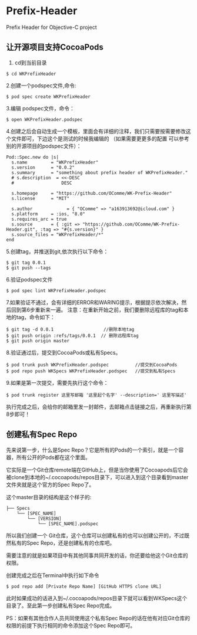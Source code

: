 # Prefix-Header
Prefix Header for Objective-C project

## 让开源项目支持CocoaPods

1. cd到当前目录

```
$ cd WKPrefixHeader
```

2.创建一个podspec文件,命令:

```
$ pod spec create WKPrefixHeader
```

3.编辑 podspec文件，命令：

```
$ open WKPrefixHeader.podspec
```

4.创建之后会自动生成一个模板，里面会有详细的注释，我们只需要按需要修改这个文件即可，下边这个是测试的时候我编辑的 （如果需要更更多的配置 可以参考别的开源项目的podspec文件）：

```
Pod::Spec.new do |s|
  s.name         = "WKPrefixHeader"
  s.version      = "0.0.2"
  s.summary      = "something about prefix header of WKPrefixHeader."
  # s.description  = <<-DESC
  #                  DESC

  s.homepage     = "https://github.com/OComme/WK-Prefix-Header"
  s.license      = "MIT"

  s.author             = { "OComme" => "a163913692@icloud.com" }
  s.platform     = :ios, "8.0"
  s.requires_arc = true
  s.source       = { :git => "https://github.com/OComme/WK-Prefix-Header.git", :tag => "#{s.version}" }
  s.source_files = "WKPrefixHeader/*"
end
```
5.创建tag，并推送到git,依次执行以下命令：
```
$ git tag 0.0.1
$ git push --tags
```

6.验证podspec文件 
```
$ pod spec lint WKPrefixHeader.podspec
```

7.如果验证不通过，会有详细的ERROR和WARING提示，根据提示依次解决，然后回到第6步重新来一遍。
注意：在重新开始之前，我们要删除远程库的tag和本地的tag，命令如下：
```
$ git tag -d 0.0.1                   //删除本地tag
$ git push origin :refs/tags/0.0.1  // 删除远程库tag
$ git push origin master
```

8.验证通过后，提交到CocoaPods或私有Specs。
```
$ pod trunk push WKPrefixHeader.podspec          //提交到CocoaPods
$ pod repo push WKSpecs WKPrefixHeader.podspec   //提交到私有Specs
```
9.如果是第一次提交，需要先执行这个命令：
```
$ pod trunk register 这里写邮箱 '这里起个名字' --description=' 这里写描述'
```
执行完成之后，会给你的邮箱里发一封邮件，去邮箱点击链接之后，再重新执行第8步即可！

## 创建私有Spec Repo

先来说第一步，什么是Spec Repo？它是所有的Pods的一个索引，就是一个容器，所有公开的Pods都在这个里面。

它实际是一个Git仓库remote端在GitHub上，但是当你使用了Cocoapods后它会被clone到本地的~/.cocoapods/repos目录下，可以进入到这个目录看到master文件夹就是这个官方的Spec Repo了。

这个master目录的结构是这个样子的:

```
├── Specs
    └── [SPEC_NAME]
        └── [VERSION]
            └── [SPEC_NAME].podspec
```

所以我们创建一个 Git仓库，这个仓库可以创建私有的也可以创建公开的，不过既然私有的Spec Repo，还是创建私有的仓库吧。

需要注意的就是如果项目中有其他同事共同开发的话，你还要给他这个Git仓库的权限。

创建完成之后在Terminal中执行如下命令
```
$ pod repo add [Private Repo Name] [GitHub HTTPS clone URL]
```
此时如果成功的话进入到~/.cocoapods/repos目录下就可以看到WKSpecs这个目录了。至此第一步创建私有Spec Repo完成。

PS：如果有其他合作人员共同使用这个私有Spec Repo的话在他有对应Git仓库的权限的前提下执行相同的命令添加这个Spec Repo即可。
